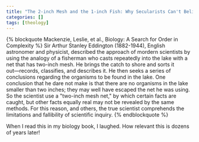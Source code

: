 ```yaml
---
title: "The 2-inch Mesh and the 1-inch Fish: Why Secularists Can't Believe the Bible"
categories: []
tags: [theology]
---
```

{% blockquote Mackenzie, Leslie, et al., Biology: A Search for Order in Complexity %}
Sir Arthur Stanley Eddington (1882-1944), English astronomer and physicist, described the approach of mordern scientists by using the analogy of a fisherman who casts repeatedly into the lake with a net that has two-inch mesh. He brings the catch to shore and sorts it out―records, classifies, and describes it. He then seeks a series of conclusions regarding the organisms to be found in the lake. One conclusion that he dare not make is that there are no organisms in the lake smaller than two inches; they may well have escaped the net he was using. So the scientist use a "two-inch mesh net," by which certain facts are caught, but other facts equally real may not be revealed by the same methods. For this reason, and others, the true scientist comprehends the limitations and fallibility of scientific inquiry.
{% endblockquote %}

When I read this in my biology book, I laughed. How relevant this is dozens of years later!
